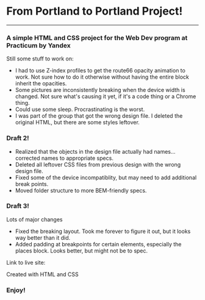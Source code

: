 # From Portland to Portland Project!
--------------------------------
### A simple HTML and CSS project for the Web Dev program at Practicum by Yandex

Still some stuff to work on:
* I had to use Z-index profiles to get the route66 opacity animation to work. Not sure how to do it otherwise without having the entire block inherit the opacities.
* Some pictures are inconsistently breaking when the device width is changed. Not sure what's causing it yet, if it's a code thing or a Chrome thing.
* Could use some sleep. Procrastinating is the worst.
* I was part of the group that got the wrong design file. I deleted the original HTML, but there are some styles leftover.

### Draft 2!

* Realized that the objects in the design file actually had names... corrected names to appropriate specs.
* Deleted all leftover CSS files from previous design with the wrong design file.
* Fixed some of the device incompatiblity, but may need to add additional break points.
* Moved folder structure to more BEM-friendly specs.

### Draft 3!

Lots of major changes
* Fixed the breaking layout. Took me forever to figure it out, but it looks way better than it did.
* Added padding at breakpoints for certain elements, especially the places block. Looks better, but might not be to spec.

Link to live site:



Created with HTML and CSS

### Enjoy!
